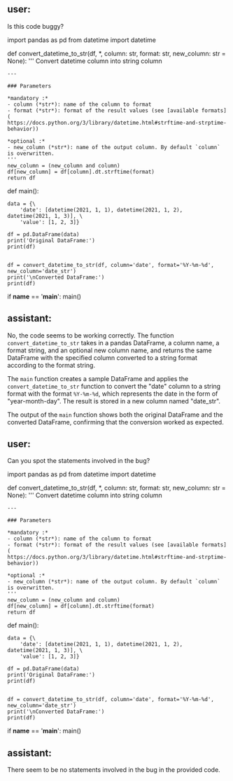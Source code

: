 ## user:
Is this code buggy?




















import pandas as pd
from datetime import datetime

def convert_datetime_to_str(df, *, column: str, format: str, new_column: str = None):
    '''
    Convert datetime column into string column

    ---

    ### Parameters

    *mandatory :*
    - column (*str*): name of the column to format
    - format (*str*): format of the result values (see [available formats](
    https://docs.python.org/3/library/datetime.html#strftime-and-strptime-behavior))

    *optional :*
    - new_column (*str*): name of the output column. By default `column` is overwritten.
    '''
    new_column = (new_column and column)
    df[new_column] = df[column].dt.strftime(format)
    return df

def main():
    
    data = {\
        'date': [datetime(2021, 1, 1), datetime(2021, 1, 2), datetime(2021, 1, 3)], \
        'value': [1, 2, 3]}
    
    df = pd.DataFrame(data)
    print('Original DataFrame:')
    print(df)
    
    
    df = convert_datetime_to_str(df, column='date', format='%Y-%m-%d', new_column='date_str')
    print('\nConverted DataFrame:')
    print(df)

if __name__ == '__main__':
    main()

## assistant:
No, the code seems to be working correctly. The function `convert_datetime_to_str` takes in a pandas DataFrame, a column name, a format string, and an optional new column name, and returns the same DataFrame with the specified column converted to a string format according to the format string. 

The `main` function creates a sample DataFrame and applies the `convert_datetime_to_str` function to convert the "date" column to a string format with the format `%Y-%m-%d`, which represents the date in the form of "year-month-day". The result is stored in a new column named "date_str". 

The output of the `main` function shows both the original DataFrame and the converted DataFrame, confirming that the conversion worked as expected.

## user:
Can you spot the statements involved in the bug?




















import pandas as pd
from datetime import datetime

def convert_datetime_to_str(df, *, column: str, format: str, new_column: str = None):
    '''
    Convert datetime column into string column

    ---

    ### Parameters

    *mandatory :*
    - column (*str*): name of the column to format
    - format (*str*): format of the result values (see [available formats](
    https://docs.python.org/3/library/datetime.html#strftime-and-strptime-behavior))

    *optional :*
    - new_column (*str*): name of the output column. By default `column` is overwritten.
    '''
    new_column = (new_column and column)
    df[new_column] = df[column].dt.strftime(format)
    return df

def main():
    
    data = {\
        'date': [datetime(2021, 1, 1), datetime(2021, 1, 2), datetime(2021, 1, 3)], \
        'value': [1, 2, 3]}
    
    df = pd.DataFrame(data)
    print('Original DataFrame:')
    print(df)
    
    
    df = convert_datetime_to_str(df, column='date', format='%Y-%m-%d', new_column='date_str')
    print('\nConverted DataFrame:')
    print(df)

if __name__ == '__main__':
    main()

## assistant:
There seem to be no statements involved in the bug in the provided code.

